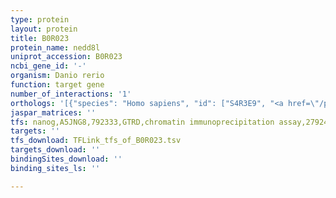 ```yaml
---
type: protein
layout: protein
title: B0R023
protein_name: nedd8l
uniprot_accession: B0R023
ncbi_gene_id: '-'
organism: Danio rerio
function: target gene
number_of_interactions: '1'
orthologs: '[{"species": "Homo sapiens", "id": ["S4R3E9", "<a href=\"/protein/q15843\">Q15843</a>"]}, {"species": "Mus musculus", "id": ["<a href=\"/protein/p29595\">P29595</a>"]}, {"species": "Rattus norvegicus", "id": ["A0A0G2K4G3"]}, {"species": "Drosophila melanogaster", "id": ["<a href=\"/protein/q9vj33\">Q9VJ33</a>"]}, {"species": "Caenorhabditis elegans", "id": ["<a href=\"/protein/q93725\">Q93725</a>"]}, {"species": "Saccharomyces cerevisiae", "id": ["<a href=\"/protein/q03919\">Q03919</a>"]}]'
jaspar_matrices: ''
tfs: nanog,A5JNG8,792333,GTRD,chromatin immunoprecipitation assay,27924024%5Buid%5D,No
targets: ''
tfs_download: TFLink_tfs_of_B0R023.tsv
targets_download: ''
bindingSites_download: ''
binding_sites_ls: ''

---
```


